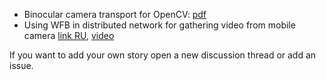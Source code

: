 - Binocular camera transport for OpenCV: [pdf](https://github.com/svpcom/wifibroadcast/wiki/attach/wfb_for_binocular_vision.pdf)
- Using WFB in distributed network for gathering video from mobile camera [link RU](https://vk.com/ogpscenter?w=wall-185828882_21), [video](https://www.youtube.com/watch?v=gOQ9PkJZLn8)

If you want to add your own story open a new discussion thread or add an issue.
